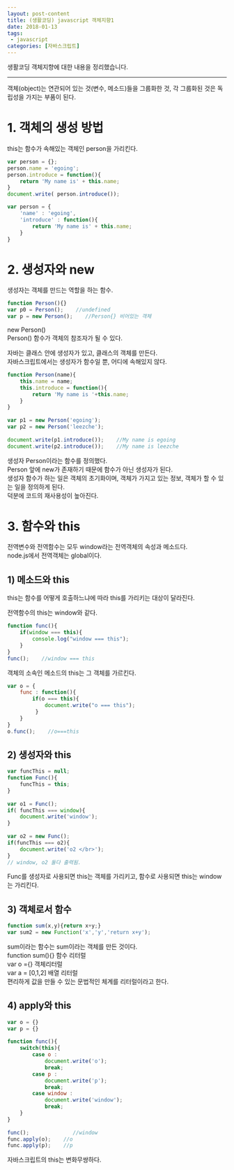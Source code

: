 ```yaml
---
layout: post-content
title: (생활코딩) javascript 객체지향1
date: 2018-01-13
tags:
 - javascript
categories: [자바스크립트]
---
```


생활코딩 객체지향에 대한 내용을 정리했습니다.

---

객체(object)는 연관되어 있는 것(변수, 메소드)들을 그룹화한 것, 각 그룹화된 것은 독립성을 가지는 부품이 된다.

# 1. 객체의 생성 방법
this는 함수가 속해있는 객체인 person을 가리킨다.
```javascript
var person = {}; 
person.name = 'egoing'; 
person.introduce = function(){ 
    return 'My name is' + this.name; 
} 
document.write( person.introduce());
```

```javascript
var person = { 
    'name' : 'egoing', 
    'introduce' : function(){ 
        return 'My name is' + this.name;     
    } 
}
```


# 2. 생성자와 new
생성자는 객체를 만드는 역할을 하는 함수.
```javascript
function Person(){} 
var p0 = Person();    //undefined 
var p = new Person();    //Person{} 비어있는 객체
```
new Person()    
Person() 함수가 객체의 참조자가 될 수 있다.

자바는 클래스 안에 생성자가 있고, 클래스의 객체를 만든다.   
자바스크립트에서는 생성자가 함수일 뿐, 어디에 속해있지 않다.


```javascript
function Person(name){ 
    this.name = name; 
    this.introduce = function(){ 
        return 'My name is '+this.name; 
    } 
} 
 
var p1 = new Person('egoing'); 
var p2 = new Person('leezche'); 
 
document.write(p1.introduce());    //My name is egoing 
document.write(p2.introduce());    //My name is leezche
```
생성자 Person이라는 함수를 정의했다.    
Person 앞에 new가 존재하기 때문에 함수가 아닌 생성자가 된다.    
생성자 함수가 하는 일은 객체의 초기화이며, 객체가 가지고 있는 정보, 객체가 할 수 있는 일을 정의하게 된다.    
덕분에 코드의 재사용성이 높아진다.


# 3. 함수와 this
전역변수와 전역함수는 모두 window라는 전역객체의 속성과 메소드다.    
<span class="clr-grey">node.js에서 전역객체는 global이다.</span>

## 1) 메소드와 this
this는 함수를 어떻게 호출하느냐에 따라 this를 가리키는 대상이 달라진다.

전역함수의 this는 window와 같다.
```javascript
function func(){ 
    if(window === this){ 
        console.log("window === this");  
    } 
}  
func();    //window === this
```

객체의 소속인 메소드의 this는 그 객체를 가르킨다.
```javascript
var o = { 
    func : function(){ 
        if(o === this){ 
            document.write("o === this");     
         } 
    } 
} 
o.func();    //o===this
```


## 2) 생성자와 this
```javascript
var funcThis = null; 
function Func(){ 
    funcThis = this; 
} 
 
var o1 = Func(); 
if( funcThis === window){ 
    document.write('window'); 
} 
 
var o2 = new Func(); 
if(funcThis === o2){ 
    document.write('o2 </br>'); 
} 
// window, o2 둘다 출력됨.
```
Func를 생성자로 사용되면 this는 객체를 가리키고, 함수로 사용되면 this는 window는 가리킨다.


## 3) 객체로서 함수
```javascript
function sum(x,y){return x+y;} 
var sum2 = new Function('x','y','return x+y');
```
sum이라는 함수는 sum이라는 객체를 만든 것이다.     
<span class="clr-grey">
function sum(){} 함수 리터럴    
var o ={} 객체리터럴    
var a = [0,1,2] 배열 리터럴    
편리하게 값을 만들 수 있는 문법적인 체계를 리터럴이라고 한다.
</span>


## 4) apply와 this
```javascript
var o = {} 
var p = {} 
 
function func(){ 
    switch(this){ 
        case o :  
            document.write('o'); 
            break;
        case p :  
            document.write('p'); 
            break; 
        case window :  
            document.write('window'); 
            break; 
    } 
} 
 
func();              //window 
func.apply(o);    //o
func.apply(p);    //p
```
자바스크립트의 this는 변화무쌍하다.